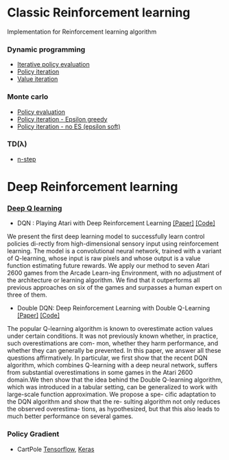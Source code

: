 # Classic Reinforcement learning

Implementation for Reinforcement learning algorithm


### Dynamic programming
- [Iterative policy evaluation](classic_reinforcement_learning/iterative_policy_evaluation.py)
- [Policy iteration](classic_reinforcement_learning/policy_iteration.py)
- [Value iteration](classic_reinforcement_learning/value_iteration.py)

### Monte carlo
- [Policy evaluation](classic_reinforcement_learning/monte_carlo.py)
- [Policy iteration - Epsilon greedy](classic_reinforcement_learning/monte_carlo_es.py)
- [Policy iteration - no ES (epsilon soft)](classic_reinforcement_learning/monte_carlo_no_es.py)

### TD(λ)
- [n-step](td_lambda/n_step.py)

# Deep Reinforcement learning

### [Deep Q learning](q_learning)
- DQN : Playing Atari with Deep Reinforcement Learning [[Paper]](https://arxiv.org/abs/1312.5602)  [[Code]](q_learning/1.dqn)

We present the first deep learning model to successfully learn control policies di-rectly from high-dimensional sensory input using reinforcement learning. The model is a convolutional neural network, trained with a variant of Q-learning, whose input is raw pixels and whose output is a value function estimating future rewards. We apply our method to seven Atari 2600 games from the Arcade Learn-ing Environment, with no adjustment of the architecture or learning algorithm. We find that it outperforms all previous approaches on six of the games and surpasses a human expert on three of them.


- Double DQN: Deep Reinforcement Learning with Double Q-Learning [[Paper]](http://arxiv.org/abs/1509.06461)  [[Code]](q_learning/2.double_dqn)

The popular Q-learning algorithm is known to overestimate action values under certain conditions. It was not previously known whether, in practice, such overestimations are com- mon, whether they harm performance, and whether they can generally be prevented. In this paper, we answer all these questions affirmatively. In particular, we first show that the recent DQN algorithm, which combines Q-learning with a deep neural network, suffers from substantial overestimations in some games in the Atari 2600 domain.We then show that the idea behind the Double Q-learning algorithm, which was introduced in a tabular setting, can be generalized to work with large-scale function approximation. We propose a spe- cific adaptation to the DQN algorithm and show that the re- sulting algorithm not only reduces the observed overestima- tions, as hypothesized, but that this also leads to much better performance on several games.


### Policy Gradient
- CartPole [Tensorflow](policy_gradient/policy_gradient_tf.py), [Keras](policy_gradient/cart-pole%20keras.py)
